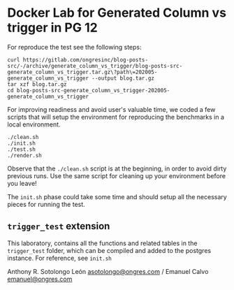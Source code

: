# Docker Lab for Generated Column vs trigger in PG 12



For reproduce the test see the following steps:

```
curl https://gitlab.com/ongresinc/blog-posts-src/-/archive/generate_column_vs_trigger/blog-posts-src-generate_column_vs_trigger.tar.gz\?path\=202005-generate_column_vs_trigger --output blog.tar.gz
tar xzf blog.tar.gz
cd blog-posts-src-generate_column_vs_trigger-202005-generate_column_vs_trigger
```

For improving readiness and avoid user's valuable time, we coded a few scripts that will setup the environment for reproducing the benchmarks in a local environment.

```
./clean.sh
./init.sh
./test.sh
./render.sh
```

Observe that the `./clean.sh` script is at the beginning, in order to avoid dirty previous runs. Use the same script for cleaning up your environment before you leave!

The `init.sh` phase could take some time and should setup all the necessary pieces for running the test.

## `trigger_test` extension

This laboratory, contains all the functions and related tables in the `trigger_test` folder, which can be compiled and added to the postgres instance. For reference, see `init.sh`

 

Anthony R. Sotolongo León
asotolongo@ongres.com
/
Emanuel Calvo
emanuel@ongres.com



